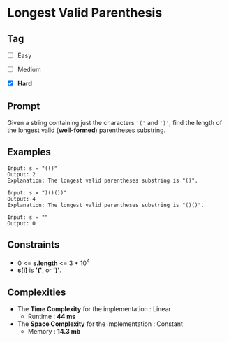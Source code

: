 # Longest Valid Parenthesis
## Tag
- [ ] Easy
- [ ] Medium  
- [x] **Hard** 
  

## Prompt
Given a string containing just the characters `'('` and `')'`, find the length of the longest valid (**well-formed**) parentheses substring.
  
## Examples
```
Input: s = "(()"
Output: 2
Explanation: The longest valid parentheses substring is "()".
```
```
Input: s = ")()())"
Output: 4
Explanation: The longest valid parentheses substring is "()()".
```
```
Input: s = ""
Output: 0
```
  
## Constraints
* 0 <= **s.length** <= 3 * 10<sup>4</sup>
* **s[i]** is **'('**, or **')'**.
  
## Complexities
* The **Time Complexity** for the implementation : Linear
  * Runtime : **44 ms**  
* The **Space Complexity** for the implementation : Constant
  * Memory : **14.3 mb**